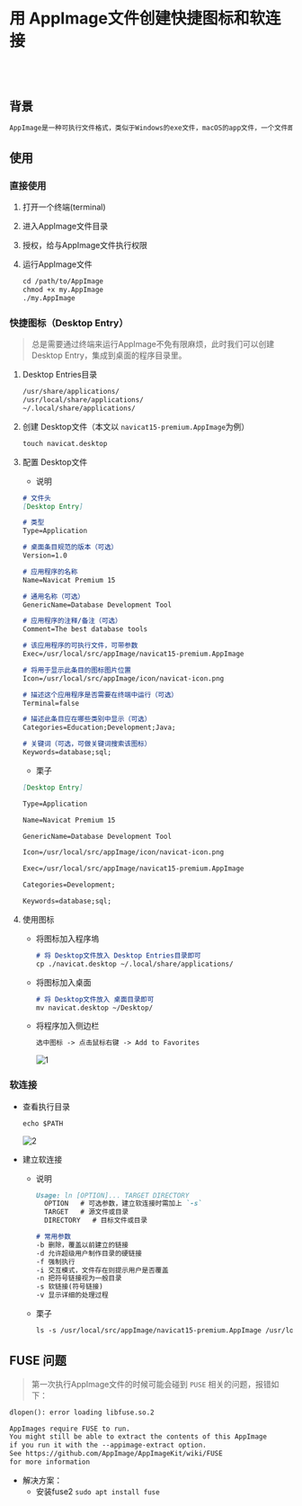 # 用 AppImage文件创建快捷图标和软连接

</br>
</br>

## 背景

```md
AppImage是一种可执行文件格式，类似于Windows的exe文件，macOS的app文件，一个文件即一个应用程序，不过AppImage是运行在Linux上的可执行文件，而且是可以运行在不同发行版本的Linux，如Ubuntu, Debian, openSUSE, RHEL, CentOS, Fedora, Arch Linux ...
```

## 使用

### 直接使用

1. 打开一个终端(terminal)
2. 进入AppImage文件目录
3. 授权，给与AppImage文件执行权限
4. 运行AppImage文件

    ```md
    cd /path/to/AppImage
    chmod +x my.AppImage
    ./my.AppImage
    ```

### 快捷图标（Desktop Entry）

> 总是需要通过终端来运行AppImage不免有限麻烦，此时我们可以创建Desktop Entry，集成到桌面的程序目录里。

1. Desktop Entries目录

    ```md
    /usr/share/applications/
    /usr/local/share/applications/
    ~/.local/share/applications/
    ```

2. 创建 Desktop文件（本文以 `navicat15-premium.AppImage`为例）

    ```md
    touch navicat.desktop
    ```

3. 配置 Desktop文件
  
    - 说明

    ```md
    # 文件头
    [Desktop Entry]

    # 类型
    Type=Application

    # 桌面条目规范的版本（可选）
    Version=1.0

    # 应用程序的名称
    Name=Navicat Premium 15

    # 通用名称（可选）
    GenericName=Database Development Tool

    # 应用程序的注释/备注（可选）
    Comment=The best database tools

    # 该应用程序的可执行文件，可带参数
    Exec=/usr/local/src/appImage/navicat15-premium.AppImage

    # 将用于显示此条目的图标图片位置
    Icon=/usr/local/src/appImage/icon/navicat-icon.png

    # 描述这个应用程序是否需要在终端中运行（可选）
    Terminal=false

    # 描述此条目应在哪些类别中显示（可选）
    Categories=Education;Development;Java;

    # 关键词（可选，可做关键词搜索该图标）
    Keywords=database;sql;    
    ```

    - 栗子

    ```md
    [Desktop Entry]

    Type=Application

    Name=Navicat Premium 15

    GenericName=Database Development Tool

    Icon=/usr/local/src/appImage/icon/navicat-icon.png

    Exec=/usr/local/src/appImage/navicat15-premium.AppImage

    Categories=Development;

    Keywords=database;sql;
    ```

4. 使用图标

    - 将图标加入程序塢

        ```md
        # 将 Desktop文件放入 Desktop Entries目录即可
        cp ./navicat.desktop ~/.local/share/applications/
        ```

    - 将图标加入桌面

        ```md
        # 将 Desktop文件放入 桌面目录即可
        mv navicat.desktop ~/Desktop/
        ```

    - 将程序加入侧边栏

        ```md
        选中图标 -> 点击鼠标右键 -> Add to Favorites
        ```

        ![1](https://img2020.cnblogs.com/blog/1957451/202108/1957451-20210811140954717-1942751987.png)

### 软连接

- 查看执行目录

    ```md
    echo $PATH
    ```

    ![2](https://img2020.cnblogs.com/blog/1957451/202108/1957451-20210811140814977-749329264.png)

- 建立软连接
  - 说明

    ```md
    Usage: ln [OPTION]... TARGET DIRECTORY
      OPTION   # 可选参数，建立软连接时需加上 `-s`
      TARGET   # 源文件或目录
      DIRECTORY   # 目标文件或目录

    # 常用参数
    -b 删除，覆盖以前建立的链接
    -d 允许超级用户制作目录的硬链接
    -f 强制执行
    -i 交互模式，文件存在则提示用户是否覆盖
    -n 把符号链接视为一般目录
    -s 软链接(符号链接)
    -v 显示详细的处理过程
    ```

  - 栗子

    ```md
    ls -s /usr/local/src/appImage/navicat15-premium.AppImage /usr/local/bin/navicat
    ```

## FUSE 问题

> 第一次执行AppImage文件的时候可能会碰到 `PUSE` 相关的问题，报错如下：

```md
dlopen(): error loading libfuse.so.2

AppImages require FUSE to run.
You might still be able to extract the contents of this AppImage
if you run it with the --appimage-extract option.
See https://github.com/AppImage/AppImageKit/wiki/FUSE
for more information
```

- 解决方案：
  - 安装fuse2 `sudo apt install fuse`

</br>
</br>
